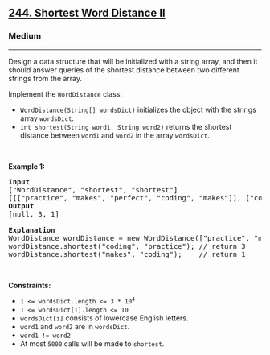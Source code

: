 <h2><a href="https://leetcode.com/problems/shortest-word-distance-ii/">244. Shortest Word Distance II</a></h2><h3>Medium</h3><hr><div><p>Design a data structure that will be initialized with a string array, and then it should answer queries of the shortest distance between two different strings from the array.</p>

<p>Implement the <code>WordDistance</code> class:</p>

<ul>
	<li><code>WordDistance(String[] wordsDict)</code> initializes the object with the strings array <code>wordsDict</code>.</li>
	<li><code>int shortest(String word1, String word2)</code> returns the shortest distance between <code>word1</code> and <code>word2</code> in the array <code>wordsDict</code>.</li>
</ul>

<p>&nbsp;</p>
<p><strong>Example 1:</strong></p>

<pre style="position: relative;"><strong>Input</strong>
["WordDistance", "shortest", "shortest"]
[[["practice", "makes", "perfect", "coding", "makes"]], ["coding", "practice"], ["makes", "coding"]]
<strong>Output</strong>
[null, 3, 1]

<strong>Explanation</strong>
WordDistance wordDistance = new WordDistance(["practice", "makes", "perfect", "coding", "makes"]);
wordDistance.shortest("coding", "practice"); // return 3
wordDistance.shortest("makes", "coding");    // return 1
<div class="open_grepper_editor" title="Edit &amp; Save To Grepper"></div></pre>

<p>&nbsp;</p>
<p><strong>Constraints:</strong></p>

<ul>
	<li><code>1 &lt;= wordsDict.length &lt;= 3 * 10<sup>4</sup></code></li>
	<li><code>1 &lt;= wordsDict[i].length &lt;= 10</code></li>
	<li><code>wordsDict[i]</code> consists of lowercase English letters.</li>
	<li><code>word1</code> and <code>word2</code> are in <code>wordsDict</code>.</li>
	<li><code>word1 != word2</code></li>
	<li>At most <code>5000</code> calls will be made to <code>shortest</code>.</li>
</ul>
</div>